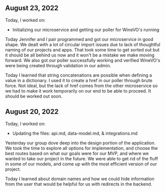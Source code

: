 ## August 23, 2022

Today, I worked on:

* Initializing our microservice and getting our poller for WineVO's running

Today Jennifer and I pair programmed and got our microservice in good shape. We dealt with a lot of circular import issues due to lack of thoughtful naming of our projects and apps. That took some time to get sorted out but it should be all behind us now and it won't be a mistake we make moving forward. We also got our poller successfully working and verified WineVO's were being created through validation in our admin.

Today I learned that string concatenations are possible when defining a value in a dictionary. I used it to create a href in our poller through brute force. Not ideal, but the lack of href comes from the other microservice so we had to make it work temporarily on our end to be able to proceed. It should be worked out soon.


## August 20, 2022

Today, I worked on:

* Updating the files: api.md, data-model.md, & integrations.md

Yesterday our group dove deep into the design portion of the application. We took the time to explore all options for implementation, and choose the best routes based on what our goals were for our MVP, and where we wanted to take our project in the future. We were able to get rid of the fluff in some of our models, and come up with the most efficient version of our project.

Today I learned about domain names and how we could hide information from the user that would be helpful for us with redirects in the backend.
